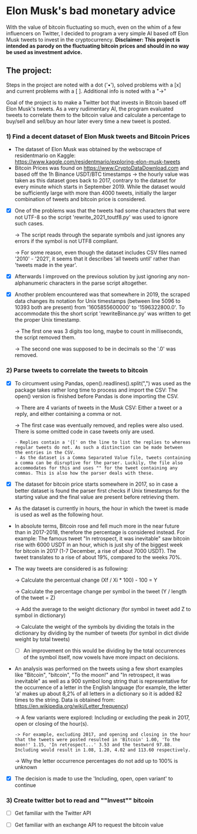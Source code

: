# Elon Musk's bad monetary advice
With the value of bitcoin fluctuating so much, even on the whim of a few influencers on Twitter, I decided to program a very simple AI based off Elon Musk tweets to invest in the cryptocurrency.
**Disclaimer: This project is intended as parody on the fluctuating bitcoin prices and should in no way be used as investment advice.**

## The project:
Steps in the project are noted with a dot ('•'), solved problems with a [x] and current problems with a [ ]. Additional info is noted with a "->"

Goal of the project is to make a Twitter bot that invests in Bitcoin based off Elon Musk's tweets. As a very rudimentary AI, the program evaluated tweets to correlate them to the bitcoin value and calculate a percentage to buy/sell and sell/buy an hour later every time a new tweet is posted.

### 1) Find a decent dataset of Elon Musk tweets and Bitcoin Prices
- The dataset of Elon Musk was obtained by the webscrape of residentmario on Kaggle: https://www.kaggle.com/residentmario/exploring-elon-musk-tweets
- Bitcoin Prices was found on https://www.CryptoDataDownload.com and based off the 1h Binance USDT/BTC timestamps
  -> the hourly value was taken as this dataset goes back to 2017, contrary to the dataset for every minute which starts in September 2019. While the dataset would be sufficiently large with more than 4000 tweets, initially the larger combination of tweets and bitcoin price is considered.
- [x] One of the problems was that the tweets had some characters that were not UTF-8 so the script 'rewrite_2021_toutf8.py' was used to ignore such cases.

    -> The script reads through the separate symbols and just ignores any errors if the symbol is not UTF8 compliant.

    -> For some reason, even though the dataset includes CSV files named '2010' - '2021', it seems that it describes 'all tweets until' rather than 'tweets made in the year'.
- [x] Afterwards I improved on the previous solution by just ignoring any non-alphanumeric characters in the parse script altogether.
- [x] Another problem encountered was that somewhere in 2019, the scraped data changes its notation for Unix timestamps (between line 5096 to 10393 both are present) from '1605855600000' to '1596322800.0'. To accommodate this the short script 'rewriteBinance.py' was written to get the proper Unix timestamp.

    -> The first one was 3 digits too long, maybe to count in milliseconds, the script removed them.

    -> The second one was supposed to be in decimals so the '.0' was removed.


### 2) Parse tweets to correlate the tweets to bitcoin
- [x] To circumvent using Pandas, open().readlines().split(",") was used as the package takes rather long time to process and import the CSV: The open() version is finished before Pandas is done importing the CSV.

    -> There are 4 variants of tweets in the Musk CSV: Either a tweet or a reply, and either containing a comma or not.

    -> The first case was eventually removed, and replies were also used. There is some omitted code in case tweets only are used.

      - Replies contain a '{[' on the line to list the replies to whereas regular tweets do not. As such a distinction can be made between the entries in the CSV.
      - As the dataset is a Comma Separated Value file, tweets containing a comma can be disruptive for the parser. Luckily, the file also accommodates for this and uses "" for the tweet containing any commas. This is also how the parser deals with these.
- [x] The dataset for bitcoin price starts somewhere in 2017, so in case a better dataset is found the parser first checks if Unix timestamps for the starting value and the final value are present before retrieving them.
- As the dataset is currently in hours, the hour in which the tweet is made is used as well as the following hour.
- In absolute terms, Bitcoin rose and fell much more in the near future than in 2017-2018, therefore the percentage is considered instead. For example: The famous tweet "In retrospect, it was inevitable" saw bitcoin rise with 6000 USDT in an hour, which is just shy of the biggest week for bitcoin in 2017 (1-7 December, a rise of about 7000 USDT). The tweet translates to a rise of about 19%, compared to the weeks 70%.
- The way tweets are considered is as following:

  -> Calculate the percentual change (Xf / Xi * 100) - 100 = Y

  -> Calculate the percentage change per symbol in the tweet (Y / length of the tweet = Z)

  -> Add the average to the weight dictionary (for symbol in tweet add Z to symbol in dictionary)

  -> Calculate the weight of the symbols by dividing the totals in the dictionary by dividing by the number of tweets (for symbol in dict divide weight by total tweets)

    - [ ] An improvement on this would be dividing by the total occurrences of the symbol itself, now vowels have more impact on decisions.

- An analysis was performed on the tweets using a few short examples like "Bitcoin", "bitcoin", "To the moon!" and "In retrospect, it was inevitable" as well as a 900 symbol long string that is representative for the occurrence of a letter in the English language (for example, the letter 'a' makes up about 8,2% of all letters in a dictionary so it is added 82 times to the string. Data is obtained from: https://en.wikipedia.org/wiki/Letter_frequency)

    -> A few variants were explored: Including or excluding the peak in 2017, open or closing of the hour(s).

      -> For example, excluding 2017, and opening and closing in the hour that the tweets were posted resulted in 'Bitcoin' 1.00, 'To the moon!' 1.15, 'In retrospect...' 3.53 and the testword 97.88. Including would result in 1.08, 1.20, 4.02 and 113.60 respectively.

    -> Why the letter occurrence percentages do not add up to 100% is unknown

- [x] The decision is made to use the 'Including, open, open variant' to continue


### 3) Create twitter bot to read and ""Invest"" bitcoin

- [ ] Get familiar with the Twitter API

- [ ] Get familiar with an exchange API to request the bitcoin value
